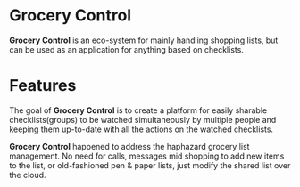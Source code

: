 # Grocery Control

**Grocery Control** is an eco-system for mainly handling shopping lists, but can be used as an application for anything based on checklists.

# Features
The goal of **Grocery Control** is to create a platform for easily sharable checklists(groups) to be watched simultaneously by multiple people and keeping them up-to-date with all the actions on the watched checklists.

**Grocery Control** happened to address the haphazard grocery list management. No need for calls, messages  mid shopping to add new items to the list, or old-fashioned pen & paper lists, just modify the shared list over the cloud.


